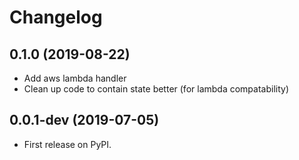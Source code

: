 # Changelog

## 0.1.0 (2019-08-22)

* Add aws lambda handler
* Clean up code to contain state better (for lambda compatability)

## 0.0.1-dev (2019-07-05)

* First release on PyPI.
